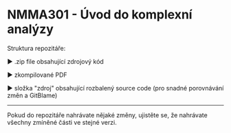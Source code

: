 # NMMA301 - Úvod do komplexní analýzy

Struktura repozitáře:

► .zip file obsahující zdrojový kód

► zkompilované PDF

► složka "zdroj" obsahující rozbalený source code (pro snadné porovnávání změn a GitBlame)

-------------------------------------------------------------

Pokud do repozitáře nahrávate nějaké změny, ujistěte se, že nahrávate všechny zmíněné části ve stejné verzi.
